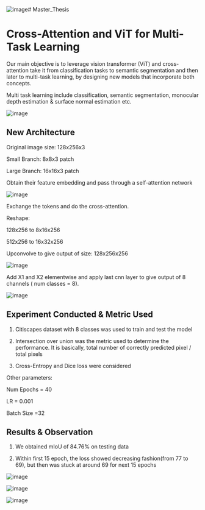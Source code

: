 ![image](https://github.com/badal091/Master_Thesis/assets/103456016/476ea5ef-7b12-4f03-9b32-76472b02de1e)# Master_Thesis

# Cross-Attention and ViT for Multi-Task Learning

Our main objective is to leverage vision transformer (ViT) and cross-attention take it from classification tasks to semantic segmentation and then later to multi-task learning, by designing new models that incorporate both concepts.

Multi task learning include classification, semantic segmentation, monocular depth estimation & surface normal estimation etc.

![image](https://github.com/badal091/Master_Thesis/assets/103456016/3555dda8-0f75-45bf-a1bc-bf4e3b742fc8)


## New Architecture
Original image size: 128x256x3

Small Branch: 8x8x3 patch 

Large Branch: 16x16x3 patch

Obtain their feature embedding and pass through a self-attention network

![image](https://github.com/badal091/Master_Thesis/assets/103456016/2bd8993c-f0d7-4929-924a-116bd66a8dc2)



Exchange the tokens and do the cross-attention.

Reshape:

128x256 to 8x16x256

512x256 to 16x32x256

Upconvolve to give output of size: 128x256x256

![image](https://github.com/badal091/Master_Thesis/assets/103456016/69aa09c6-8d7e-474a-9486-93596ca9b6c6)





Add X1 and X2 elementwise and apply last cnn layer to give output of 8 channels ( num classes = 8).

![image](https://github.com/badal091/Master_Thesis/assets/103456016/a4b18d36-3402-4734-b201-a5b74ad7da36)

## Experiment Conducted & Metric Used

1. Citiscapes dataset with 8 classes was used to train and test the model

2. Intersection over union was the metric used to determine the performance. It is basically, total number of correctly predicted pixel / total pixels

3. Cross-Entropy and Dice loss were considered

Other parameters:

Num Epochs = 40

LR = 0.001

Batch Size =32

## Results & Observation

1. We obtained mIoU of 84.76% on testing data

2. Within first 15 epoch, the loss showed decreasing fashion(from 77 to 69), but then was stuck at around 69 for next 15 epochs

![image](https://github.com/badal091/Master_Thesis/assets/103456016/b331be73-1e23-49e6-9369-9a936ec6f4ad)

![image](https://github.com/badal091/Master_Thesis/assets/103456016/b331be73-1e23-49e6-9369-9a936ec6f4ad)

![image](https://github.com/badal091/Master_Thesis/assets/103456016/b331be73-1e23-49e6-9369-9a936ec6f4ad)
